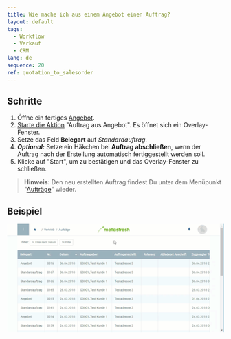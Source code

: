 ```yaml
---
title: Wie mache ich aus einem Angebot einen Auftrag?
layout: default
tags:
  - Workflow
  - Verkauf
  - CRM
lang: de
sequence: 20
ref: quotation_to_salesorder
---
```


## Schritte
1. Öffne ein fertiges [Angebot](Angebot_erstellen).
1. [Starte die Aktion](AktionStarten#aktionsmenue) "Auftrag aus Angebot". Es öffnet sich ein Overlay-Fenster.
1. Setze das Feld **Belegart** auf *Standardauftrag*.
1. ***Optional:*** Setze ein Häkchen bei **Auftrag abschließen**, wenn der Auftrag nach der Erstellung automatisch fertiggestellt werden soll.
1. Klicke auf "Start", um zu bestätigen und das Overlay-Fenster zu schließen.
 >**Hinweis:** Den neu erstellten Auftrag findest Du unter dem Menüpunkt "[Aufträge](Menu)" wieder.

## Beispiel
![](assets/Angebot_zu_Auftrag.gif)
